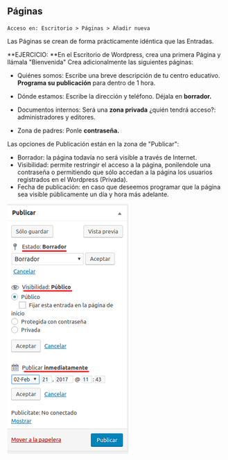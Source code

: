 ## Páginas

```
Acceso en: Escritorio > Páginas > Añadir nueva
```

Las Páginas se crean de forma prácticamente idéntica que las Entradas.

**EJERCICIO: **En el Escritorio de Wordpress, crea una primera Página y llámala "Bienvenida" Crea adicionalmente las siguientes páginas:

* Quiénes somos: Escribe una breve descripción de tu centro educativo. **Programa su publicación** para dentro de 1 hora.

* Dónde estamos: Escribe la dirección y teléfono. Déjala en **borrador.**

* Documentos internos: Será una **zona privada** ¿quién tendrá acceso?: administradores y editores.

* Zona de padres: Ponle **contraseña.**

Las opciones de Publicación están en la zona de "Publicar":

* Borrador: la página todavía no será visible a través de Internet.
* Visibilidad: permite restringir el acceso a la página, ponilendole una contraseña o permitiendo que sólo accedan a la página los usuarios registrados en el Wordpress \(Privada\).
* Fecha de publicación: en caso que deseemos programar que la página sea visible públicamente un día y hora más adelante.

![](/assets/publicar.png)


